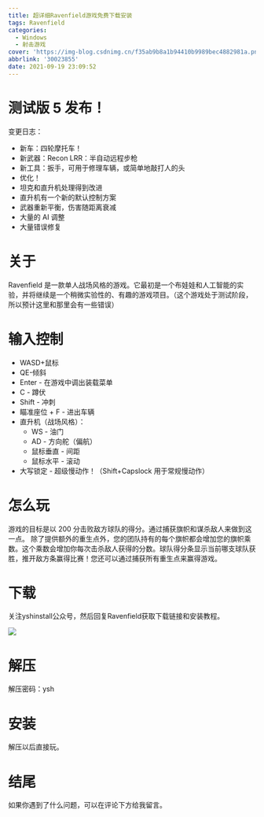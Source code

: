```yaml
---
title: 超详细Ravenfield游戏免费下载安装
tags: Ravenfield
categories:
  - Windows
  - 射击游戏
cover: 'https://img-blog.csdnimg.cn/f35ab9b8a1b94410b9989bec4882981a.png'
abbrlink: '30023855'
date: 2021-09-19 23:09:52
---
```


# 测试版 5 发布！
变更日志：
- 新车：四轮摩托车！
- 新武器：Recon LRR：半自动远程步枪
- 新工具：扳手，可用于修理车辆，或简单地敲打人的头
- 优化！
- 坦克和直升机处理得到改进
- 直升机有一个新的默认控制方案
- 武器重新平衡，伤害随距离衰减
- 大量的 AI 调整
- 大量错误修复

# 关于
Ravenfield 是一款单人战场风格的游戏。它最初是一个布娃娃和人工智能的实验，并将继续是一个稍微实验性的、有趣的游戏项目。（这个游戏处于测试阶段，所以预计这里和那里会有一些错误）

# 输入控制
- WASD+鼠标
- QE-倾斜
- Enter - 在游戏中调出装载菜单
- C - 蹲伏
- Shift - 冲刺
- 瞄准座位 + F - 进出车辆
- 直升机（战场风格）：
	- WS - 油门
	- AD - 方向舵（偏航）
	- 鼠标垂直 - 间距
	- 鼠标水平 - 滚动
- 大写锁定 - 超级慢动作！（Shift+Capslock 用于常规慢动作）

# 怎么玩
游戏的目标是以 200 分击败敌方球队的得分。通过捕获旗帜和谋杀敌人来做到这一点。
除了提供额外的重生点外，您的团队持有的每个旗帜都会增加您的旗帜乘数。这个乘数会增加你每次击杀敌人获得的分数。球队得分条显示当前哪支球队获胜，推开敌方条赢得比赛！您还可以通过捕获所有重生点来赢得游戏。

# 下载
关注yshinstall公众号，然后回复Ravenfield获取下载链接和安装教程。

![](https://img-blog.csdnimg.cn/f824f9d6c4ca40549a3d02de1938c17c.jpg#pic_center)

# 解压
解压密码：ysh

# 安装
解压以后直接玩。

# 结尾
如果你遇到了什么问题，可以在评论下方给我留言。
